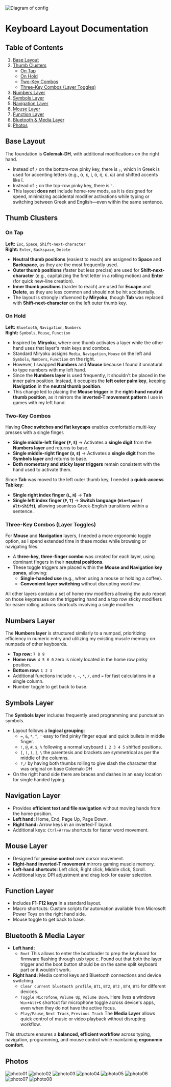 ![Diagram of config](keymap-drawer/temper.svg)

# Keyboard Layout Documentation

## Table of Contents
1. [Base Layout](#base-layout)
2. [Thumb Clusters](#thumb-clusters)
   - [On Tap](#on-tap)
   - [On Hold](#on-hold)
   - [Two-Key Combos](#two-key-combos)
   - [Three-Key Combos (Layer Toggles)](#three-key-combos-layer-toggles)
3. [Numbers Layer](#numbers-layer)
4. [Symbols Layer](#symbols-layer)
5. [Navigation Layer](#navigation-layer)
6. [Mouse Layer](#mouse-layer)
7. [Function Layer](#function-layer)
8. [Bluetooth & Media Layer](#bluetooth-&amp;-media-layer)
9. [Photos](#photos)

## Base Layout  
The foundation is **Colemak-DH**, with additional modifications on the right hand.  
- Instead of `/` on the bottom-row pinky key, there is `;`, which in Greek is used for accenting letters (e.g., ά, έ, ί, ό, ή, ύ, ώ) and shifted accents like ϊ.  
- Instead of `;` on the top-row pinky key, there is `'`.  
- This layout **does not** include home-row mods, as it is designed for speed, minimizing accidental modifier activations while typing or switching between Greek and English—even within the same sentence.  

## Thumb Clusters  

### On Tap  
**Left:** `Esc`, `Space`, `Shift-next-character`  
**Right:** `Enter`, `Backspace`, `Delete`  

- **Neutral thumb positions** (easiest to reach) are assigned to **Space** and **Backspace**, as they are the most frequently used.  
- **Outer thumb positions** (faster but less precise) are used for **Shift-next-character** (e.g., capitalizing the first letter in a rolling motion) and **Enter** (for quick new-line creation).  
- **Inner thumb positions** (harder to reach) are used for **Escape** and **Delete**, as they are less common and should not be hit accidentally.  
- The layout is strongly influenced by **Miryoku**, though **Tab** was replaced with **Shift-next-character** on the left outer thumb key.  

### On Hold  
**Left:** `Bluetooth`, `Navigation`, `Numbers`  
**Right:** `Symbols`, `Mouse`, `Function`  

- Inspired by **Miryoku**, where one thumb activates a layer while the other hand uses that layer's main keys and combos.  
- Standard Miryoku assigns `Media`, `Navigation`, `Mouse` on the left and `Symbols`, `Numbers`, `Function` on the right.  
- However, I swapped **Numbers** and **Mouse** because I found it unnatural to type numbers with my left hand.  
- Since the **Numbers layer** is used frequently, it shouldn't be placed in the inner palm position. Instead, it occupies the **left outer palm key**, keeping **Navigation** in the **neutral thumb position**.  
- This change led to placing the **Mouse trigger** in the **right-hand neutral thumb position**, as it mirrors the **inverted-T movement pattern** I use in games with my left hand.  

### Two-Key Combos  
Having **Choc switches and flat keycaps** enables comfortable multi-key presses with a single finger.  

- **Single middle-left finger (`F`, `S`)** → Activates a **single digit** from the **Numbers layer** and returns to base.  
- **Single middle-right finger (`U`, `E`)** → Activates a **single digit** from the **Symbols layer** and returns to base.  
- **Both momentary and sticky layer triggers** remain consistent with the hand used to activate them.  

Since **Tab** was moved to the left outer thumb key, I needed a **quick-access Tab key**:  
- **Single right index finger (`L`, `N`)** → **Tab**  
- **Single left index finger (`P`, `T`)** → **Switch language (`Win+Space` / `Alt+Shift`)**, allowing seamless Greek-English transitions within a sentence.  

### Three-Key Combos (Layer Toggles)  
For **Mouse** and **Navigation** layers, I needed a more ergonomic toggle option, as I spend extended time in these modes while browsing or navigating files.  

- A **three-key, three-finger combo** was created for each layer, using dominant fingers in their **neutral positions**.  
- These toggle triggers are placed within the **Mouse and Navigation key zones**, allowing:  
  - **Single-handed use** (e.g., when using a mouse or holding a coffee).  
  - **Convenient layer switching** without disrupting workflow.  

All other layers contain a set of home row modifiers allowing the auto repeat on those keypresses on the triggering hand and a top row sticky modifiers for easier rolling actions shortcuts involving a single modifier.

## Numbers Layer  
The **Numbers layer** is structured similarly to a numpad, prioritizing efficiency in numeric entry and utilizing my existing muscle memory on numpads of other keyboards.  
- **Top row:** `7 8 9`  
- **Home row:** `4 5 6 0` zero is nicely located in the home row pinky position. 
- **Bottom row:** `1 2 3`  
- Additional functions include `+`, `-`, `*`, `/`, and `=` for fast calculations in a single column.
- Number toggle to get back to base.

## Symbols Layer  
The **Symbols layer** includes frequently used programming and punctuation symbols.  
- Layout follows a **logical grouping**:  
  - `=`, `&`, `*`, `^`, `'` easy to find pinky finger equal and quick bullets in middle finger.
  - `!`, `@`, `#`, `$`, `%`  following a normal keyboard `1 2 3 4 5` shifted positions.
  - `[`, `(`, `)`, `]`, `\` the parentesis and brackets are symmetrical as per the middle of the columns.
  - `?`,`/` by having both thumbs rolling to give slash the character that was original on base Colemak-DH
- On the right hand side there are braces and dashes in an easy location for single handed typing.  

## Navigation Layer  
- Provides **efficient text and file navigation** without moving hands from the home position.  
- **Left hand:** Home, End, Page Up, Page Down.  
- **Right hand:** Arrow keys in an inverted-T layout.  
- Additional keys: `Ctrl+Arrow` shortcuts for faster word movement.  

## Mouse Layer  
- Designed for **precise control** over cursor movement.  
- **Right-hand inverted-T movement** mirrors gaming muscle memory.  
- **Left-hand shortcuts**: Left click, Right click, Middle click, Scroll.  
- Additional keys: DPI adjustment and drag lock for easier selection.  

## Function Layer  
- Includes **F1-F12 keys** in a standard layout.  
- Macro shortcuts: Custom scripts for automation available from Microsoft Power Toys on the right hand side.
- Mouse toggle to get back to base. 

## Bluetooth & Media Layer  
- **Left hand:**  
  - `Boot` This allows to enter the bootloader to prep the keyboard for firmware flashing through usb type c. Found out that both the layer trigger and the boot button should be on the same split keyboard part or it wouldn't work.
- **Right hand:** Media control keys and Bluetooth connections and device switching.  
  - `Clear current bluetooth profile`, `BT1`, `BT2`, `BT3` , `BT4`, `BT5` for different devices.
  - `Toggle Microfone`, `Volume Up`, `Volume Down`.  Here lives a windows `Win+Alt+K` shortcut for microphone toggle across device's apps, even when they do not have the active focus. 
  - `Play/Pause`, `Next Track`, `Previous Track` The **Media Layer** allows quick control of music or video playback without disrupting workflow.  

This structure ensures a **balanced, efficient workflow** across typing, navigation, programming, and mouse control while maintaining **ergonomic comfort**.

## Photos
![photo01](photos/IMG_20250310_170347.jpg)
![photo02](photos/IMG_20250310_170352.jpg)
![photo03](photos/IMG_20250310_193301.jpg)
![photo04](photos/IMG_20250310_193310.jpg)
![photo05](photos/IMG_20250310_193332.jpg)
![photo06](photos/IMG_20250310_193345.jpg)
![photo07](photos/IMG_20250310_193424.jpg)
![photo08](photos/IMG_20250310_193434.jpg)
